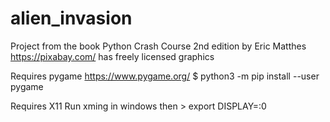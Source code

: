 # alien_invasion

Project from the book Python Crash Course 2nd edition by Eric Matthes
https://pixabay.com/ has freely licensed graphics

Requires pygame https://www.pygame.org/ 
$ python3 -m pip install --user pygame

Requires X11
Run xming in windows
then > export DISPLAY=:0



